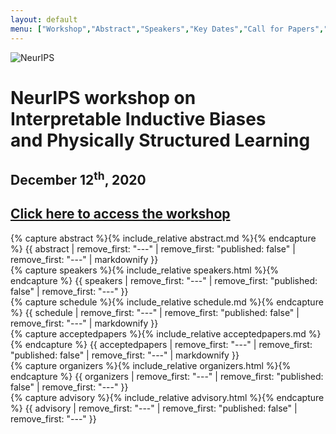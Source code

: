 ```yaml
---
layout: default
menu: ["Workshop","Abstract","Speakers","Key Dates","Call for Papers","Schedule"]
---
```


<div id="workshop" class="bg-light">
<div class="container text-center py-5">
<img alt="NeurIPS" src="/assets/neurips.svg">
<h1 class="my-5">
<span class="h3">NeurIPS workshop on</span>
<br>
Interpretable Inductive Biases<br>and Physically Structured Learning
</h1>
<h2 class="h4 my-4">December 12<sup>th</sup>, 2020</h2>
<h2 class="h4 my-4"><a href="https://neurips.cc/virtual/2020/protected/workshop_16120.html">Click here to access the workshop</a></h2>
</div>
</div>


<div class="bg-white">
<div id="abstract" class="container py-4">
{% capture abstract %}{% include_relative abstract.md %}{% endcapture %}
{{ abstract | remove_first: "---" | remove_first: "published: false" | remove_first: "---" | markdownify }}
</div>
</div>


<div class="bg-light">
<div id="speakers" class="container py-4">
{% capture speakers %}{% include_relative speakers.html %}{% endcapture %}
{{ speakers | remove_first: "---" | remove_first: "published: false" | remove_first: "---" }}
</div>
</div>


<div class="bg-white">
<div id="keydates" class="container py-4">
{% capture schedule %}{% include_relative schedule.md %}{% endcapture %}
{{ schedule | remove_first: "---" | remove_first: "published: false" | remove_first: "---" | markdownify }}
</div>
</div>


<div class="bg-light">
<div id="acceptedpapers" class="container py-4">
{% capture acceptedpapers %}{% include_relative acceptedpapers.md %}{% endcapture %}
{{ acceptedpapers | remove_first: "---" | remove_first: "published: false" | remove_first: "---" | markdownify }}
</div>
</div>


<div class="bg-white">
<div class="container py-4">
{% capture organizers %}{% include_relative organizers.html %}{% endcapture %}
{{ organizers | remove_first: "---" | remove_first: "published: false" | remove_first: "---" }}
</div>
</div>


<div class="bg-light">
<div class="container py-4">
{% capture advisory %}{% include_relative advisory.html %}{% endcapture %}
{{ advisory | remove_first: "---" | remove_first: "published: false" | remove_first: "---" }}
</div>
</div>